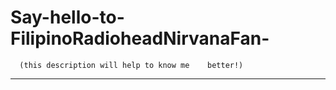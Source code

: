 # Say-hello-to-FilipinoRadioheadNirvanaFan-

      (this description will help to know me    better!)
- - -

